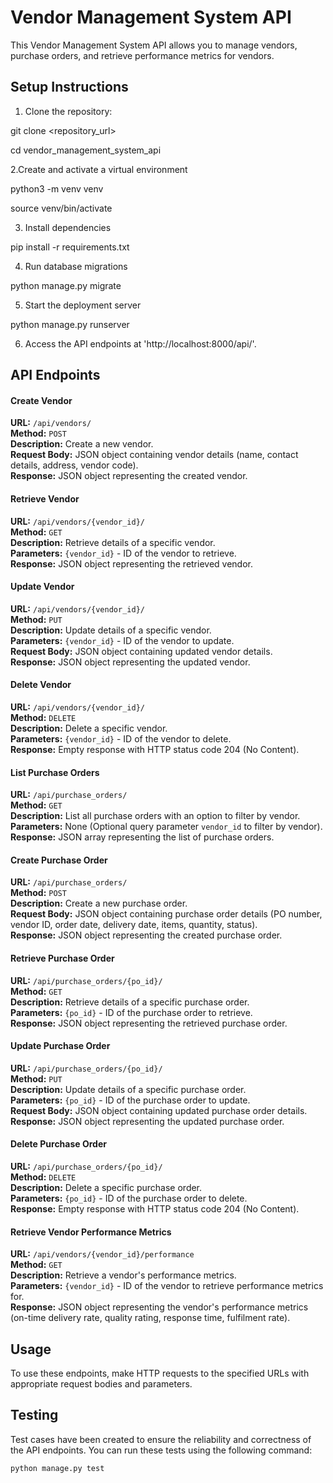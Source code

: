 # Vendor Management System API

This Vendor Management System API allows you to manage vendors, purchase orders, and retrieve performance metrics for vendors.

## Setup Instructions

1. Clone the repository:
   
git clone <repository_url>

cd vendor_management_system_api

2.Create and activate a virtual environment

python3 -m venv venv

source venv/bin/activate

3. Install dependencies
   
pip install -r requirements.txt

4. Run database migrations
   
python manage.py migrate

5. Start the deployment server
   
python manage.py runserver

6. Access the API endpoints at 'http://localhost:8000/api/'.


## API Endpoints

#### Create Vendor

**URL:** `/api/vendors/`  
**Method:** `POST`  
**Description:** Create a new vendor.  
**Request Body:** JSON object containing vendor details (name, contact details, address, vendor code).  
**Response:** JSON object representing the created vendor.  

#### Retrieve Vendor

**URL:** `/api/vendors/{vendor_id}/`  
**Method:** `GET`  
**Description:** Retrieve details of a specific vendor.  
**Parameters:** `{vendor_id}` - ID of the vendor to retrieve.  
**Response:** JSON object representing the retrieved vendor.  

#### Update Vendor

**URL:** `/api/vendors/{vendor_id}/`  
**Method:** `PUT`  
**Description:** Update details of a specific vendor.  
**Parameters:** `{vendor_id}` - ID of the vendor to update.  
**Request Body:** JSON object containing updated vendor details.  
**Response:** JSON object representing the updated vendor.  

#### Delete Vendor

**URL:** `/api/vendors/{vendor_id}/`  
**Method:** `DELETE`  
**Description:** Delete a specific vendor.  
**Parameters:** `{vendor_id}` - ID of the vendor to delete.  
**Response:** Empty response with HTTP status code 204 (No Content).  

#### List Purchase Orders

**URL:** `/api/purchase_orders/`  
**Method:** `GET`  
**Description:** List all purchase orders with an option to filter by vendor.  
**Parameters:** None (Optional query parameter `vendor_id` to filter by vendor).  
**Response:** JSON array representing the list of purchase orders.  

#### Create Purchase Order

**URL:** `/api/purchase_orders/`  
**Method:** `POST`  
**Description:** Create a new purchase order.  
**Request Body:** JSON object containing purchase order details (PO number, vendor ID, order date, delivery date, items, quantity, status).  
**Response:** JSON object representing the created purchase order.  

#### Retrieve Purchase Order

**URL:** `/api/purchase_orders/{po_id}/`  
**Method:** `GET`  
**Description:** Retrieve details of a specific purchase order.  
**Parameters:** `{po_id}` - ID of the purchase order to retrieve.  
**Response:** JSON object representing the retrieved purchase order.  

#### Update Purchase Order

**URL:** `/api/purchase_orders/{po_id}/`  
**Method:** `PUT`  
**Description:** Update details of a specific purchase order.  
**Parameters:** `{po_id}` - ID of the purchase order to update.  
**Request Body:** JSON object containing updated purchase order details.  
**Response:** JSON object representing the updated purchase order.  

#### Delete Purchase Order

**URL:** `/api/purchase_orders/{po_id}/`  
**Method:** `DELETE`  
**Description:** Delete a specific purchase order.  
**Parameters:** `{po_id}` - ID of the purchase order to delete.  
**Response:** Empty response with HTTP status code 204 (No Content).  

#### Retrieve Vendor Performance Metrics

**URL:** `/api/vendors/{vendor_id}/performance`  
**Method:** `GET`  
**Description:** Retrieve a vendor's performance metrics.  
**Parameters:** `{vendor_id}` - ID of the vendor to retrieve performance metrics for.  
**Response:** JSON object representing the vendor's performance metrics (on-time delivery rate, quality rating, response time, fulfilment rate).  

## Usage

To use these endpoints, make HTTP requests to the specified URLs with appropriate request bodies and parameters.

## Testing

Test cases have been created to ensure the reliability and correctness of the API endpoints. You can run these tests using the following command:

```bash
python manage.py test

